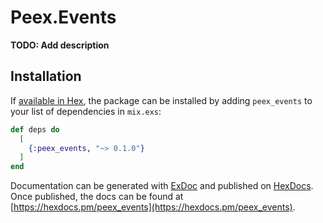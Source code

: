# Peex.Events

**TODO: Add description**

## Installation

If [available in Hex](https://hex.pm/docs/publish), the package can be installed
by adding `peex_events` to your list of dependencies in `mix.exs`:

```elixir
def deps do
  [
    {:peex_events, "~> 0.1.0"}
  ]
end
```

Documentation can be generated with [ExDoc](https://github.com/elixir-lang/ex_doc)
and published on [HexDocs](https://hexdocs.pm). Once published, the docs can
be found at [https://hexdocs.pm/peex_events](https://hexdocs.pm/peex_events).

